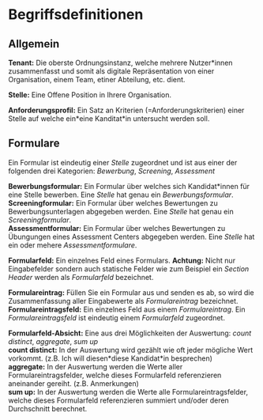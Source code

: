 # Begriffsdefinitionen

## Allgemein

**Tenant:** Die oberste Ordnungsinstanz, welche mehrere Nutzer\*innen zusammenfasst und somit als digitale Repräsentation von einer Organisation, einem Team, etiner Abteilung, etc. dient.

**Stelle:** Eine Offene Position in Ihrere Organisation.

**Anforderungsprofil:** Ein Satz an Kriterien (=Anforderungskriterien) einer Stelle auf welche ein\*eine Kanditat\*in untersucht werden soll.

## Formulare

Ein Formular ist eindeutig einer _Stelle_ zugeordnet und ist aus einer der folgenden drei Kategorien: _Bewerbung_, _Screening_, _Assessment_

**Bewerbungsformular:** Ein Formular über welches sich Kandidat\*innen für eine Stelle bewerben. Eine _Stelle_ hat genau ein _Bewerbungsformular_.\
**Screeningformular:** Ein Formular über welches Bewertungen zu Bewerbungsunterlagen abgegeben werden. Eine _Stelle_ hat genau ein _Screeningformular_.\
**Assessmentformular:** Ein Formular über welches Bewertungen zu Übungungen eines Assessment Centers abgegeben werden. Eine _Stelle_ hat ein oder mehere _Assessmentformulare_.

**Formularfeld:** Ein einzelnes Feld eines Formulars. **Achtung:** Nicht nur Eingabefelder sondern auch statische Felder wie zum Beispiel ein _Section Header_ werden als _Formularfeld_ bezeichnet.

**Formulareintrag:** Füllen Sie ein Formular aus und senden es ab, so wird die Zusammenfassung aller Eingabewerte als _Formulareintrag_ bezeichnet.\
**Formulareintragsfeld:** Ein einzelnes Feld aus einem _Formulareintrag_. Ein _Formulareintragsfeld_ ist eindeutig einem _Formularfeld_ zugeordnet.

**Formularfeld-Absicht:** Eine aus drei Möglichkeiten der Auswertung: _count distinct_, _aggregate_, _sum up_\
**count distinct:** In der Auswertung wird gezählt wie oft jeder mögliche Wert vorkommt. (z.B. Ich will diesen\*diese Kandidat\*in besprechen)\
**aggregate:** In der Auswertung werden die Werte aller Formulareintragsfelder, welche dieses Formularfeld referenzieren aneinander gereiht. (z.B. Anmerkungen)\
**sum up:** In der Auswertung werden die Werte alle Formulareintragsfelder, welche dieses Formularfeld referenzieren summiert und/oder deren Durchschnitt berechnet.
